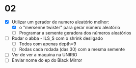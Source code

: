 # 02

* [x] Utilizar um gerador de numero aleatório melhor:
    * [x] o "mersenne twister" para gerar número aleatório
    * [ ] Programar a semente geradora dos números aleatórios
* [ ] Rodar o abba - ILS_S com o shrink desligado
    * [ ] Todos com apenas depth=9
    * [ ] Rodas cada rodada (das 30) com a mesma semente
* [ ] Ver de ver a maquina na UNIRIO
* [ ] Enviar nome do ep do Black Mirror